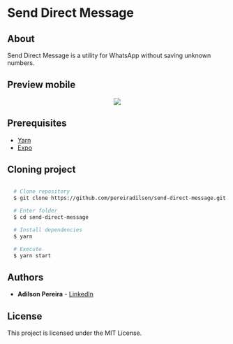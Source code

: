# Send Direct Message

## About

Send Direct Message is a utility for WhatsApp without saving unknown numbers.

## Preview mobile

<div align="center">
  <img src="https://ik.imagekit.io/rlpwchithd/Screen_Shot_2020-11-18_at_10.22.08_7b8a5-sSn.png">
</div>

## Prerequisites

- [Yarn](https://classic.yarnpkg.com/pt-BR/)
- [Expo](https://expo.io/learn)

## Cloning project

```bash

  # Clone repository
  $ git clone https://github.com/pereiradilson/send-direct-message.git

  # Enter folder
  $ cd send-direct-message

  # Install dependencies
  $ yarn

  # Execute
  $ yarn start

```

## Authors

- **Adilson Pereira** - [LinkedIn](https://www.linkedin.com/in/pereiradilson/)

## License

This project is licensed under the MIT License.
